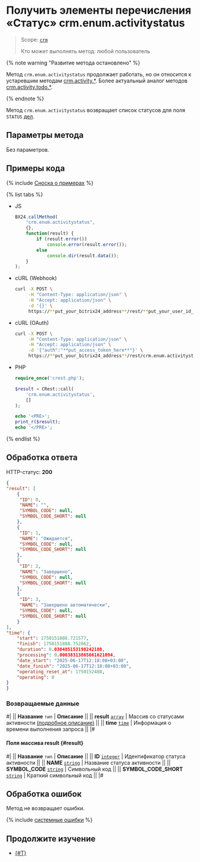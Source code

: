 # Получить элементы перечисления «Статус» crm.enum.activitystatus

> Scope: [`crm`](../../../../scopes/permissions.md)
>
> Кто может выполнять метод: любой пользователь

{% note warning "Развитие метода остановлено" %}

Метод `crm.enum.activitystatus` продолжает работать, но он относится к устаревшим методам [crm.activity.*](../../../timeline/activities/index.md). Более актуальный аналог методов [crm.activity.todo.*](../../../timeline/activities/todo/index.md). 

{% endnote %}

Метод `crm.enum.activitystatus` возвращает список статусов для поля `STATUS` [дел](../../../timeline/activities/index.md).

## Параметры метода

Без параметров.

## Примеры кода

{% include [Сноска о примерах](../../../../../_includes/examples.md) %}

{% list tabs %}

- JS

    ```js
    BX24.callMethod(
        "crm.enum.activitystatus",
        {},
        function(result) {
            if (result.error())
                console.error(result.error());
            else
                console.dir(result.data());
        }
    );
    ```

- cURL (Webhook)

    ```bash
    curl -X POST \
         -H "Content-Type: application/json" \
         -H "Accept: application/json" \
         -d '{}' \
         https://**put_your_bitrix24_address**/rest/**put_your_user_id_here**/**put_your_webbhook_here**/crm.enum.activitystatus
    ```

- cURL (OAuth)

    ```bash
    curl -X POST \
         -H "Content-Type: application/json" \
         -H "Accept: application/json" \
         -d '{"auth":"**put_access_token_here**"}' \
         https://**put_your_bitrix24_address**/rest/crm.enum.activitystatus
    ```

- PHP

    ```php
    require_once('crest.php');

    $result = CRest::call(
        'crm.enum.activitystatus',
        []
    );

    echo '<PRE>';
    print_r($result);
    echo '</PRE>';
    ```

{% endlist %}

## Обработка ответа

HTTP-статус: **200**

```json
{
"result": [
    {
     "ID": 0,
     "NAME": "",
     "SYMBOL_CODE": null,
     "SYMBOL_CODE_SHORT": null
    },
    {
     "ID": 1,
     "NAME": "Ожидается",
     "SYMBOL_CODE": null,
     "SYMBOL_CODE_SHORT": null
    },
    {
     "ID": 2,
     "NAME": "Завершено",
     "SYMBOL_CODE": null,
     "SYMBOL_CODE_SHORT": null
    },
    {
     "ID": 3,
     "NAME": "Завершено автоматически",
     "SYMBOL_CODE": null,
     "SYMBOL_CODE_SHORT": null
    }
],
"time": {
    "start": 1750151888.721577,
    "finish": 1750151888.752062,
    "duration": 0.030485153198242188,
    "processing": 0.00038313865661621094,
    "date_start": "2025-06-17T12:18:08+03:00",
    "date_finish": "2025-06-17T12:18:08+03:00",
    "operating_reset_at": 1750152488,
    "operating": 0
}
}
```

### Возвращаемые данные

#|
|| **Название**
`тип` | **Описание** ||
|| **result**
[`array`](../../../../data-types.md) | Массив со статусами активности [(подробное описание)](#result) ||
|| **time**
[`time`](../../../../data-types.md#time) | Информация о времени выполнения запроса ||
|#

#### Поля массива result {#result}

#|
|| **Название**
`тип` | **Описание** ||
|| **ID**
[`integer`](../../../../data-types.md) | Идентификатор статуса активности ||
|| **NAME**
[`string`](../../../../data-types.md) | Название статуса активности ||
|| **SYMBOL_CODE**
[`string`](../../../../data-types.md) | Символьный код ||
|| **SYMBOL_CODE_SHORT**
[`string`](../../../../data-types.md) | Краткий символьный код ||
|#

## Обработка ошибок

Метод не возвращает ошибки.

{% include [системные ошибки](../../../../../_includes/system-errors.md) %}

## Продолжите изучение

- [{#T}](./../index.md)
